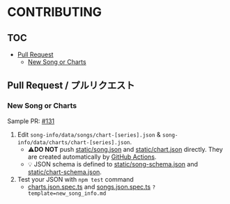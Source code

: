 # CONTRIBUTING

## TOC

- [Pull Request]()
  - [New Song or Charts]()

## Pull Request / プルリクエスト

### New Song or Charts

Sample PR: [#131](https://github.com/ddradar/ddradar/pull/131)

1. Edit `song-info/data/songs/chart-[series].json` & `song-info/data/charts/chart-[series].json`.
    - :warning:**DO NOT** push [static/song.json](static/song.json) and [static/chart.json](static/chart.json) directly.
      They are created automatically by [GitHub Actions](https://github.com/ddradar/ddradar/actions?query=workflow%3A%22Import+Song%22).
    - :bulb: JSON schema is defined to [static/song-schema.json](static/song-schema.json) and [static/chart-schema.json](static/chart-schema.json).
1. Test your JSON with `npm test` command
    - [charts.json.spec.ts](test/song-info/data/charts.json.spec.ts) and [songs.json.spec.ts](test/song-info/data/songs.json.spec.ts)
`?template=new_song_info.md`
